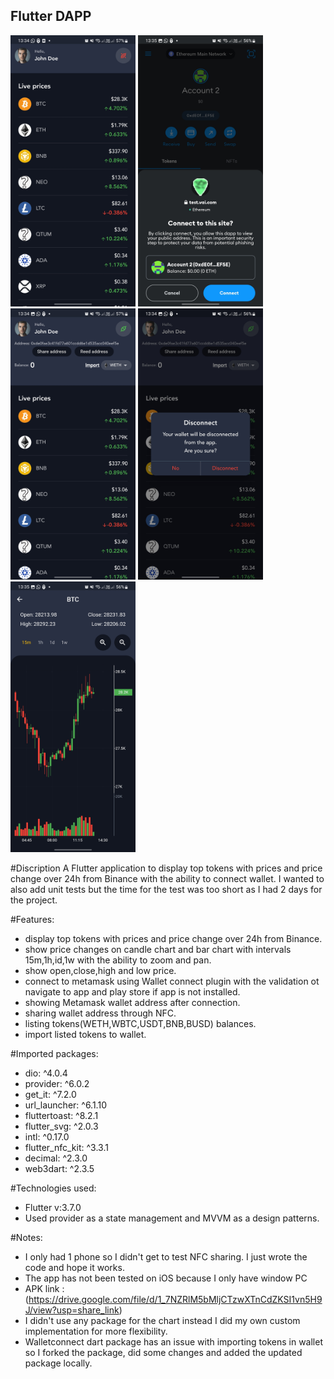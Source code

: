 ## Flutter DAPP

<img src="/assets/1.jpg" width="200">   <img src="/assets/2.jpg" width="200">   <img src="/assets/3.jpg" width="200">   <img src="/assets/4.jpg" width="200">   <img src="/assets/5.jpg" width="200">

#Discription
A  Flutter application to display top tokens with prices and price change over 24h from Binance with the ability to connect wallet. I wanted to also add unit tests but the time for the test was too short as I had 2 days for the project.

#Features:
- display top tokens with prices and price change over 24h from Binance.
- show price changes on candle chart and bar chart with intervals 15m,1h,id,1w with the ability to zoom and pan.
- show open,close,high and low price.
- connect to metamask using Wallet connect plugin with the validation ot navigate to app and play store if app is not installed.
- showing Metamask wallet address after connection.
- sharing wallet address through NFC.
- listing tokens(WETH,WBTC,USDT,BNB,BUSD) balances.
- import listed tokens to wallet.

#Imported packages:
- dio: ^4.0.4
- provider: ^6.0.2
- get_it: ^7.2.0
- url_launcher: ^6.1.10
- fluttertoast: ^8.2.1
- flutter_svg: ^2.0.3
- intl: ^0.17.0
- flutter_nfc_kit: ^3.3.1
- decimal: ^2.3.0
- web3dart: ^2.3.5

#Technologies used:
- Flutter v:3.7.0
- Used provider as a state management and MVVM as a design patterns.


#Notes: 
- I only had 1 phone so I didn't get to test NFC sharing. I just wrote the code and hope it works.
- The app has not been tested on iOS because I only have window PC
- APK link : (https://drive.google.com/file/d/1_7NZRlM5bMljCTzwXTnCdZKSI1vn5H9J/view?usp=share_link)
- I didn't use any package for the chart instead I did my own custom implementation for more flexibility.
- Walletconnect dart package has an issue with importing tokens in wallet so I forked the package, did some changes and added the updated package locally.
